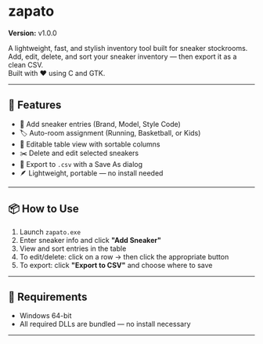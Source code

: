 # zapato

**Version:** v1.0.0 

A lightweight, fast, and stylish inventory tool built for sneaker stockrooms.  
Add, edit, delete, and sort your sneaker inventory — then export it as a clean CSV.  
Built with ❤️ using C and GTK.

---

## 🚀 Features

- 🧾 Add sneaker entries (Brand, Model, Style Code)
- 🏷 Auto-room assignment (Running, Basketball, or Kids)
- 🧮 Editable table view with sortable columns
- ✂️ Delete and edit selected sneakers
- 💾 Export to `.csv` with a Save As dialog
- 🪶 Lightweight, portable — no install needed

---

## 📦 How to Use

1. Launch `zapato.exe`
2. Enter sneaker info and click **"Add Sneaker"**
3. View and sort entries in the table
4. To edit/delete: click on a row → then click the appropriate button
5. To export: click **"Export to CSV"** and choose where to save

---

## 🧰 Requirements

- Windows 64-bit  
- All required DLLs are bundled — no install necessary

---

